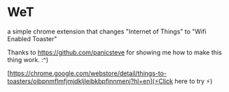 # WeT
a simple chrome extension that changes "Internet of Things" to "Wifi Enabled Toaster" 

Thanks to https://github.com/panicsteve for showing me how to make this thing work. :^)

[https://chrome.google.com/webstore/detail/things-to-toasters/oibpnmflmfjmjdkljleibkbpfinnmenj?hl=en](⚡Click here to try ⚡)
